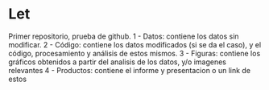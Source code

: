 # Let
Primer repositorio, prueba de github.
1 - Datos: contiene los datos sin modificar.
2 - Código: contiene los datos modificados (si se da el caso), y el código, procesamiento y análisis de estos mismos.
3 - Figuras: contiene los gráficos obtenidos a partir del analisis de los datos, y/o imagenes relevantes
4 - Productos: contiene el informe y presentacion o un link de estos

